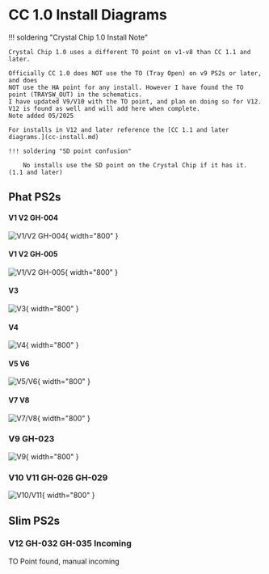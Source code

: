 # CC 1.0 Install Diagrams

!!! soldering "Crystal Chip 1.0 Install Note"

    Crystal Chip 1.0 uses a different TO point on v1-v8 than CC 1.1 and later.

    Officially CC 1.0 does NOT use the TO (Tray Open) on v9 PS2s or later, and does 
    NOT use the HA point for any install. However I have found the TO point (TRAYSW_OUT) in the schematics.
    I have updated V9/V10 with the TO point, and plan on doing so for V12. V12 is found as well and will add here when complete. 
    Note added 05/2025
    
    For installs in V12 and later reference the [CC 1.1 and later diagrams.](cc-install.md)

    !!! soldering "SD point confusion"
        
        No installs use the SD point on the Crystal Chip if it has it. (1.1 and later)
    

## Phat PS2s

#### V1 V2 GH-004
![V1/V2 GH-004](install-diagrams/cc1.0/cc1_v1.jpg){ width="800" }

#### V1 V2 GH-005
![V1/V2 GH-005](install-diagrams/cc1.0/cc1_v2.jpg){ width="800" }

#### V3
![V3](install-diagrams/cc1.0/cc1_v3.jpg){ width="800" }

#### V4
![V4](install-diagrams/cc1.0/cc1_v4.jpg){ width="800" }

#### V5 V6
![V5/V6](install-diagrams/cc1.0/cc1_v5-6.jpg){ width="800" }

#### V7 V8
![V7/V8](install-diagrams/cc1.0/cc1_v7-8.jpg){ width="800" }

### V9 GH-023
![V9](install-diagrams/cc1.0/cc1_v9.jpg){ width="800" }

### V10 V11 GH-026 GH-029
![V10/V11](install-diagrams/cc1.0/cc1_v10.jpg){ width="800" }

## Slim PS2s

### V12 GH-032 GH-035 Incoming
TO Point found, manual incoming